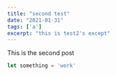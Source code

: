 ```yaml
---
title: "second test"
date: "2021-01-31"
tags: ['a']
excerpt: "this is test2's except"
---
```


This is the second post


```javascript
let something = 'work'
```